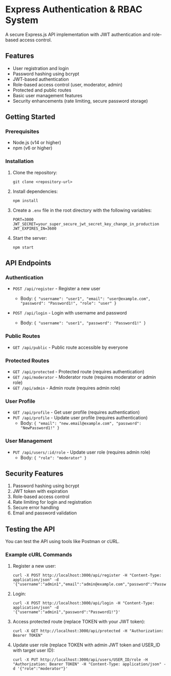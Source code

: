 # Express Authentication & RBAC System

A secure Express.js API implementation with JWT authentication and role-based access control.

## Features

- User registration and login
- Password hashing using bcrypt
- JWT-based authentication
- Role-based access control (user, moderator, admin)
- Protected and public routes
- Basic user management features
- Security enhancements (rate limiting, secure password storage)

## Getting Started

### Prerequisites

- Node.js (v14 or higher)
- npm (v6 or higher)

### Installation

1. Clone the repository:
   ```
   git clone <repository-url>
   ```

2. Install dependencies:
   ```
   npm install
   ```

3. Create a `.env` file in the root directory with the following variables:
   ```
   PORT=3000
   JWT_SECRET=your_super_secure_jwt_secret_key_change_in_production
   JWT_EXPIRES_IN=3600
   ```

4. Start the server:
   ```
   npm start
   ```

## API Endpoints

### Authentication

- `POST /api/register` - Register a new user
  - Body: `{ "username": "user1", "email": "user@example.com", "password": "Password1!", "role": "user" }`

- `POST /api/login` - Login with username and password
  - Body: `{ "username": "user1", "password": "Password1!" }`

### Public Routes

- `GET /api/public` - Public route accessible by everyone

### Protected Routes

- `GET /api/protected` - Protected route (requires authentication)
- `GET /api/moderator` - Moderator route (requires moderator or admin role)
- `GET /api/admin` - Admin route (requires admin role)

### User Profile

- `GET /api/profile` - Get user profile (requires authentication)
- `PUT /api/profile` - Update user profile (requires authentication)
  - Body: `{ "email": "new.email@example.com", "password": "NewPassword1!" }`

### User Management

- `PUT /api/users/:id/role` - Update user role (requires admin role)
  - Body: `{ "role": "moderator" }`

## Security Features

1. Password hashing using bcrypt
2. JWT token with expiration
3. Role-based access control
4. Rate limiting for login and registration
5. Secure error handling
6. Email and password validation

## Testing the API

You can test the API using tools like Postman or cURL.

### Example cURL Commands

1. Register a new user:
   ```
   curl -X POST http://localhost:3000/api/register -H "Content-Type: application/json" -d '{"username":"admin1","email":"admin@example.com","password":"Password1!","role":"admin"}'
   ```

2. Login:
   ```
   curl -X POST http://localhost:3000/api/login -H "Content-Type: application/json" -d '{"username":"admin1","password":"Password1!"}'
   ```

3. Access protected route (replace TOKEN with your JWT token):
   ```
   curl -X GET http://localhost:3000/api/protected -H "Authorization: Bearer TOKEN"
   ```

4. Update user role (replace TOKEN with admin JWT token and USER_ID with target user ID):
   ```
   curl -X PUT http://localhost:3000/api/users/USER_ID/role -H "Authorization: Bearer TOKEN" -H "Content-Type: application/json" -d '{"role":"moderator"}'
   ```

